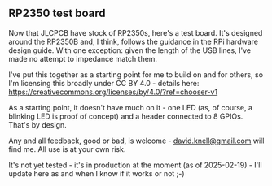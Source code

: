 ## RP2350 test board

Now that JLCPCB have stock of RP2350s, here's a test board.  It's designed around the RP2350B and, I think, follows the 
guidance in the RPi hardware design guide.  With one exception: given the length of the USB lines, I've made no attempt 
to impedance match them.

I've put this together as a starting point for me to build on and for others, so I'm licensing this broadly under 
CC BY 4.0 - details here: https://creativecommons.org/licenses/by/4.0/?ref=chooser-v1

As a starting point, it doesn't have much on it - one LED (as, of course, a blinking LED is proof of concept) and a
header connected to 8 GPIOs.  That's by design.

Any and all feedback, good or bad, is welcome - david.knell@gmail.com will find me.  All use is at your own risk.

It's not yet tested - it's in production at the moment (as of 2025-02-19) - I'll update here as and when I know if it
works or not ;-)
